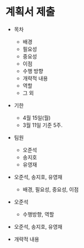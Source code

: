 # 계획서 제출

- 목차
  - 배경
  - 필요성
  - 중요성
  - 이점
  - 수행 방향
  - 개략적 내용
  - 역할
  - 그 외

- 기한
  - 4월 15일(월)  
  - 3월 11일 기준 5주.


- 팀원
  - 오준석
  - 송지호
  - 유영재
  

- 오준석, 송지호, 유영재
  - 배경, 필요성, 중요성, 이점

- 오준석
  - 수행방향, 역할

- 오준석, 송지호, 유영재
- 개략적 내용
